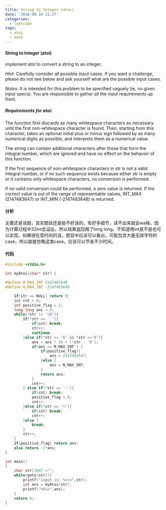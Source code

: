 ```yaml
---
title: String to Integer (atoi)
date: '2016-08-19 11:27'
categories:
  - leetcode
tags:
  - atoi
  - math
---
```

#### String to Integer (atoi)

implement atoi to convert a string to an integer.

*Hint*: Carefully consider all possible input cases. If you want a challenge, please do not see below and ask yourself what are the possible input cases.

*Notes*: It is intended for this problem to be specified vaguely (ie, no given input specs). You are responsible to gather all the input requirements up front.


##### Requirements for atoi:

The function first discards as many whitespace characters as necessary until the first non-whitespace character is found. Then, starting from this character, takes an optional initial plus or minus sign followed by as many numerical digits as possible, and interprets them as a numerical value.

The string can contain additional characters after those that form the integral number, which are ignored and have no effect on the behavior of this function.

If the first sequence of non-whitespace characters in str is not a valid integral number, or if no such sequence exists because either str is empty or it contains only whitespace characters, no conversion is performed.

If no valid conversion could be performed, a zero value is returned. If the correct value is out of the range of representable values, INT_MAX (2147483647) or INT_MIN (-2147483648) is returned.

#### 分析

主要还是读题，其实题目还是挺不好读的，有好多细节，读不出来就会wa掉。因为计算过程中32int会溢出，所以结果返回用了long long。不知道用int是不是也可以实现。如果很在意时间的话，题目中应该可以看出，可能包含大量无效字符的case，所以直接忽略这类case，应该可以节省不少时间。

#### 代码

```c
#include <stdio.h>

int myAtoi(char* str) {

#define M_MAX_INT 2147483648
#define N_MAX_INT -2147483648

 	if(str == NULL) return 0;
    int cnt = 0;
    int positive_flag = 1;
    long long ans = 0;
    while(*str != '\0'){
        if(*str == ' '){
            if(cnt) break;
            str++;
            continue;
        }else if(*str >= '0' && *str <='9'){
            ans = ans * 10 + (*str - '0');
            if(ans >= M_MAX_INT ) {
                if(positive_flag){
                    ans = 2147483647;
                }else {
                    ans = N_MAX_INT;
                }
                return ans;
            }
            cnt++;
        } else if(*str == '-'){
            if(cnt) break;
            positive_flag = 0;
            cnt++;
        }else if(*str == '+'){
            if(cnt) break;
            cnt++;
        }else {
            break;
        }
        str++;
    }
    if(positive_flag) return ans;
    else return -1*ans;
}

int main()
{
    char str[100] ="";
    while(gets(str)){
        printf("input is: %s\n",str);
        int ans = myAtoi(str);
        printf("%d\n",ans);
    }
    return 0;
}
```
